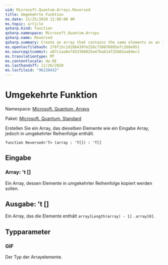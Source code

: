 ```yaml
---
uid: Microsoft.Quantum.Arrays.Reversed
title: Umgekehrte Funktion
ms.date: 11/25/2020 12:00:00 AM
ms.topic: article
qsharp.kind: function
qsharp.namespace: Microsoft.Quantum.Arrays
qsharp.name: Reversed
qsharp.summary: Create an array that contains the same elements as an input array but in Reversed order.
ms.openlocfilehash: 270f15c1d10b4397e258c750876095efc2b8e951
ms.sourcegitcommit: a87c1aa8e7453360025e47ba614f25b02ea84ec3
ms.translationtype: MT
ms.contentlocale: de-DE
ms.lasthandoff: 11/26/2020
ms.locfileid: "96220432"
---
```

# <a name="reversed-function"></a>Umgekehrte Funktion

Namespace: [Microsoft. Quantum. Arrays](xref:Microsoft.Quantum.Arrays)

Paket: [Microsoft. Quantum. Standard](https://nuget.org/packages/Microsoft.Quantum.Standard)


Erstellen Sie ein Array, das dieselben Elemente wie ein Eingabe Array, jedoch in umgekehrter Reihenfolge enthält.

```qsharp
function Reversed<'T> (array : 'T[]) : 'T[]
```


## <a name="input"></a>Eingabe

### <a name="array--t"></a>Array: 't []

Ein Array, dessen Elemente in umgekehrter Reihenfolge kopiert werden sollen.



## <a name="output--t"></a>Ausgabe: 't []

Ein Array, das die Elemente enthält `array[Length(array) - 1]` . `array[0]`.

## <a name="type-parameters"></a>Typparameter

### <a name="t"></a>GIF

Der Typ der Arrayelemente.